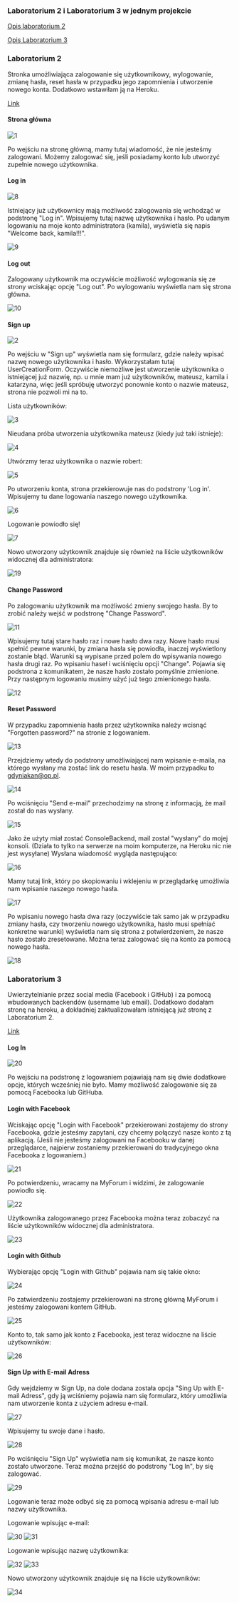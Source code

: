 ### Laboratorium 2 i Laboratorium 3 w jednym projekcie

[Opis laboratorium 2](https://github.com/kamilanagorska/aplikacje-internetowe-nagorska-185ic/tree/main/Laboratorium2oraz3#laboratorium-2)

[Opis Laboratorium 3](https://github.com/kamilanagorska/aplikacje-internetowe-nagorska-185ic/tree/main/Laboratorium2oraz3#laboratorium-3)

### Laboratorium 2
Stronka umożliwiająca zalogowanie się użytkownikowy, wylogowanie, zmianę hasła, reset hasła w przypadku jego zapomnienia i utworzenie nowego konta. Dodatkowo wstawiłam ją na Heroku.

[Link](https://myforum-nagorska.herokuapp.com/)

#### Strona główna
![1](https://github.com/kamilanagorska/aplikacje-internetowe-nagorska-185ic/blob/main/Laboratorium2oraz3/screenshots/1.png?raw=true)

Po wejściu na stronę główną, mamy tutaj wiadomość, że nie jesteśmy zalogowani. Możemy zalogować się, jeśli posiadamy konto lub utworzyć zupełnie nowego użytkownika. 

#### Log in
![8](https://github.com/kamilanagorska/aplikacje-internetowe-nagorska-185ic/blob/main/Laboratorium2oraz3/screenshots/8.png?raw=true)

Istniejący już użytkownicy mają możliwość zalogowania się wchodząć w podstronę "Log in". Wpisujemy tutaj nazwę użytkownika i hasło. Po udanym logowaniu na moje konto administratora (kamila), wyświetla się napis "Welcome back, kamila!!!". 

![9](https://github.com/kamilanagorska/aplikacje-internetowe-nagorska-185ic/blob/main/Laboratorium2oraz3/screenshots/9.png?raw=true)

#### Log out
Zalogowany użytkownik ma oczywiście możliwość wylogowania się ze strony wciskając opcję "Log out". Po wylogowaniu wyświetla nam się strona główna.

![10](https://github.com/kamilanagorska/aplikacje-internetowe-nagorska-185ic/blob/main/Laboratorium2oraz3/screenshots/10.png?raw=true)

#### Sign up 
![2](https://github.com/kamilanagorska/aplikacje-internetowe-nagorska-185ic/blob/main/Laboratorium2oraz3/screenshots/2.png?raw=true)

Po wejściu w "Sign up" wyświetla nam się formularz, gdzie należy wpisać nazwę nowego użytkownika i hasło. Wykorzystałam tutaj UserCreationForm. Oczywiście niemożliwe jest utworzenie użytkownika o istniejącej już nazwię, np. u mnie mam już użytkowników, mateusz, kamila i katarzyna, więc jeśli spróbuję utworzyć ponownie konto o nazwie mateusz, strona nie pozwoli mi na to. 

Lista użytkowników:

![3](https://github.com/kamilanagorska/aplikacje-internetowe-nagorska-185ic/blob/main/Laboratorium2oraz3/screenshots/3.png?raw=true)

Nieudana próba utworzenia użytkownika mateusz (kiedy już taki istnieje):

![4](https://github.com/kamilanagorska/aplikacje-internetowe-nagorska-185ic/blob/main/Laboratorium2oraz3/screenshots/4.png?raw=true)

Utwórzmy teraz użytkownika o nazwie robert:

![5](https://github.com/kamilanagorska/aplikacje-internetowe-nagorska-185ic/blob/main/Laboratorium2oraz3/screenshots/5.png?raw=true)

Po utworzeniu konta, strona przekierowuje nas do podstrony 'Log in'. Wpisujemy tu dane logowania naszego nowego użytkownika.

![6](https://github.com/kamilanagorska/aplikacje-internetowe-nagorska-185ic/blob/main/Laboratorium2oraz3/screenshots/6.png?raw=true)

Logowanie powiodło się!

![7](https://github.com/kamilanagorska/aplikacje-internetowe-nagorska-185ic/blob/main/Laboratorium2oraz3/screenshots/7.png?raw=true)

Nowo utworzony użytkownik znajduje się również na liście użytkowników widocznej dla administratora:

![19](https://github.com/kamilanagorska/aplikacje-internetowe-nagorska-185ic/blob/main/Laboratorium2oraz3/screenshots/19.png?raw=true)

#### Change Password
Po zalogowaniu użytkownik ma możliwość zmieny swojego hasła. By to zrobić należy wejść w podstronę "Change Password". 

![11](https://github.com/kamilanagorska/aplikacje-internetowe-nagorska-185ic/blob/main/Laboratorium2oraz3/screenshots/11.png?raw=true)

Wpisujemy tutaj stare hasło raz i nowe hasło dwa razy. Nowe hasło musi spełnić pewne warunki, by zmiana hasła się powiodła, inaczej wyświetlony zostanie błąd. Warunki są wypisane przed polem do wpisywania nowego hasła drugi raz. Po wpisaniu haseł i wciśnięciu opcji "Change". Pojawia się podstrona z komunikatem, że nasze hasło zostało pomyślnie zmienione. Przy następnym logowaniu musimy użyć już tego zmienionego hasła.

![12](https://github.com/kamilanagorska/aplikacje-internetowe-nagorska-185ic/blob/main/Laboratorium2oraz3/screenshots/12.png?raw=true)

#### Reset Password
W przypadku zapomnienia hasła przez użytkownika należy wcisnąć "Forgotten password?" na stronie z logowaniem. 

![13](https://github.com/kamilanagorska/aplikacje-internetowe-nagorska-185ic/blob/main/Laboratorium2oraz3/screenshots/13.png?raw=true)

Przejdziemy wtedy do podstrony umożliwiającej nam wpisanie e-maila, na którego wysłany ma zostać link do resetu hasła. W moim przypadku to gdyniakan@op.pl. 

![14](https://github.com/kamilanagorska/aplikacje-internetowe-nagorska-185ic/blob/main/Laboratorium2oraz3/screenshots/14.png?raw=true)

Po wciśnięciu "Send e-mail" przechodzimy na stronę z informacją, że mail został do nas wysłany. 

![15](https://github.com/kamilanagorska/aplikacje-internetowe-nagorska-185ic/blob/main/Laboratorium2oraz3/screenshots/15.png?raw=true)

Jako że użyty miał zostać ConsoleBackend, mail został "wysłany" do mojej konsoli. (Działa to tylko na serwerze na moim komputerze, na Heroku nic nie jest wysyłane) Wysłana wiadomość wygląda następująco:

![16](https://github.com/kamilanagorska/aplikacje-internetowe-nagorska-185ic/blob/main/Laboratorium2oraz3/screenshots/16.png?raw=true)

Mamy tutaj link, który po skopiowaniu i wklejeniu w przeglądarkę umożliwia nam wpisanie naszego nowego hasła.

![17](https://github.com/kamilanagorska/aplikacje-internetowe-nagorska-185ic/blob/main/Laboratorium2oraz3/screenshots/17.png?raw=true)

Po wpisaniu nowego hasła dwa razy (oczywiście tak samo jak w przypadku zmiany hasła, czy tworzeniu nowego użytkownika, hasło musi spełniać konkretne warunki) wyświetla nam się strona z potwierdzeniem, że nasze hasło zostało zresetowane. Można teraz zalogować się na konto za pomocą nowego hasła.

![18](https://github.com/kamilanagorska/aplikacje-internetowe-nagorska-185ic/blob/main/Laboratorium2oraz3/screenshots/18.png?raw=true)


### Laboratorium 3
Uwierzytelnianie przez social media (Facebook i GitHub) i za pomocą wbudowanych backendów (username lub email). Dodatkowo dodałam stronę na heroku, a dokładniej zaktualizowałam istniejącą już stronę z Laboratorium 2.

[Link](https://myforum-nagorska.herokuapp.com/)

#### Log In
![20](https://github.com/kamilanagorska/aplikacje-internetowe-nagorska-185ic/blob/main/Laboratorium2oraz3/screenshots/20.png?raw=true)

Po wejściu na podstronę z logowaniem pojawiają nam się dwie dodatkowe opcje, których wcześniej nie było. Mamy możliwość zalogowanie się za pomocą Facebooka lub GitHuba.

#### Login with Facebook
Wciskając opcję "Login with Facebook" przekierowani zostajemy do strony Facebooka, gdzie jesteśmy zapytani, czy chcemy połączyć nasze konto z tą aplikacją. (Jeśli nie jesteśmy zalogowani na Facebooku w danej przeglądarce, najpierw zostaniemy przekierowani do tradycyjnego okna Facebooka z logowaniem.)

![21](https://github.com/kamilanagorska/aplikacje-internetowe-nagorska-185ic/blob/main/Laboratorium2oraz3/screenshots/21.png?raw=true)

Po potwierdzeniu, wracamy na MyForum i widzimi, że zalogowanie powiodło się.

![22](https://github.com/kamilanagorska/aplikacje-internetowe-nagorska-185ic/blob/main/Laboratorium2oraz3/screenshots/22.png?raw=true)

Użytkownika zalogowanego przez Facebooka można teraz zobaczyć na liście użytkowników widocznej dla administratora.

![23](https://github.com/kamilanagorska/aplikacje-internetowe-nagorska-185ic/blob/main/Laboratorium2oraz3/screenshots/23.png?raw=true)

#### Login with Github
Wybierając opcję "Login with Github" pojawia nam się takie okno:

![24](https://github.com/kamilanagorska/aplikacje-internetowe-nagorska-185ic/blob/main/Laboratorium2oraz3/screenshots/24.png?raw=true)

Po zatwierdzeniu zostajemy przekierowani na stronę główną MyForum i jesteśmy zalogowani kontem GitHub. 

![25](https://github.com/kamilanagorska/aplikacje-internetowe-nagorska-185ic/blob/main/Laboratorium2oraz3/screenshots/25.png?raw=true)

Konto to, tak samo jak konto z Facebooka, jest teraz widoczne na liście użytkowników:

![26](https://github.com/kamilanagorska/aplikacje-internetowe-nagorska-185ic/blob/main/Laboratorium2oraz3/screenshots/26.png?raw=true)

#### Sign Up with E-mail Adress
Gdy wejdziemy w Sign Up, na dole dodana została opcja "Sing Up with E-mail Adress", gdy ją wciśniemy pojawia nam się formularz, który umożliwia nam utworzenie konta z użyciem adresu e-mail.

![27](https://github.com/kamilanagorska/aplikacje-internetowe-nagorska-185ic/blob/main/Laboratorium2oraz3/screenshots/27.png?raw=true)

Wpisujemy tu swoje dane i hasło.

![28](https://github.com/kamilanagorska/aplikacje-internetowe-nagorska-185ic/blob/main/Laboratorium2oraz3/screenshots/28.png?raw=true)

Po wciśnięciu "Sign Up" wyświetla nam się komunikat, że nasze konto zostało utworzone. Teraz można przejść do podstrony "Log In", by się zalogować. 

![29](https://github.com/kamilanagorska/aplikacje-internetowe-nagorska-185ic/blob/main/Laboratorium2oraz3/screenshots/29.png?raw=true)

Logowanie teraz może odbyć się za pomocą wpisania adresu e-mail lub nazwy użytkownika.

Logowanie wpisując e-mail:

![30](https://github.com/kamilanagorska/aplikacje-internetowe-nagorska-185ic/blob/main/Laboratorium2oraz3/screenshots/30.png?raw=true)
![31](https://github.com/kamilanagorska/aplikacje-internetowe-nagorska-185ic/blob/main/Laboratorium2oraz3/screenshots/31.png?raw=true)

Logowanie wpisując nazwę użytkownika:

![32](https://github.com/kamilanagorska/aplikacje-internetowe-nagorska-185ic/blob/main/Laboratorium2oraz3/screenshots/32.png?raw=true)
![33](https://github.com/kamilanagorska/aplikacje-internetowe-nagorska-185ic/blob/main/Laboratorium2oraz3/screenshots/33.png?raw=true)

Nowo utworzony użytkownik znajduje się na liście użytkowników:

![34](https://github.com/kamilanagorska/aplikacje-internetowe-nagorska-185ic/blob/main/Laboratorium2oraz3/screenshots/34.png?raw=true)









